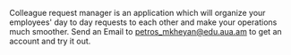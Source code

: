 Colleague request manager is an application which will organize your employees' day to day requests to each other and make your operations much smoother.
Send an Email to petros_mkheyan@edu.aua.am to get an account and try it out.
